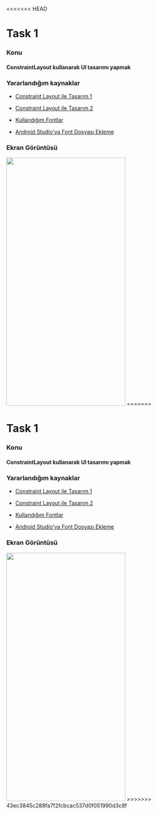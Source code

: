 <<<<<<< HEAD
<h1 align="left">Task 1</h2>

<h3 align="left">Konu</h3>

<h4 align="left">ConstraintLayout kullanarak UI tasarımı yapmak</h2>

<h3 align="left">Yararlandığım kaynaklar</h3>

- [Constraint Layout ile Tasarım 1](https://developer.android.com/develop/ui/views/layout/constraint-layout?hl=tr)

- [Constraint Layout ile Tasarım 2](https://developer.android.com/codelabs/constraint-layout#8)

- [Kullandığım Fontlar](https://fonts.google.com/specimen/Roboto?authuser=1)

- [Android Studio'ya Font Dosyası Ekleme](https://developer.android.com/develop/ui/views/text-and-emoji/fonts-in-xml?hl=tr)

<h3 align="left">Ekran Görüntüsü</h3>

<img src="https://i.ibb.co/6wLQRV3/ekran.png" width="312.5" height="650"/>
=======
<h1 align="left">Task 1</h2>

<h3 align="left">Konu</h3>

<h4 align="left">ConstraintLayout kullanarak UI tasarımı yapmak</h2>

<h3 align="left">Yararlandığım kaynaklar</h3>

- [Constraint Layout ile Tasarım 1](https://developer.android.com/develop/ui/views/layout/constraint-layout?hl=tr)

- [Constraint Layout ile Tasarım 2](https://developer.android.com/codelabs/constraint-layout#8)

- [Kullandığım Fontlar](https://fonts.google.com/specimen/Roboto?authuser=1)

- [Android Studio'ya Font Dosyası Ekleme](https://developer.android.com/develop/ui/views/text-and-emoji/fonts-in-xml?hl=tr)

<h3 align="left">Ekran Görüntüsü</h3>

<img src="https://i.ibb.co/6wLQRV3/ekran.png" width="312.5" height="650"/>
>>>>>>> 43ec3845c288fa7f2fcbcac537d0f051990d3c8f

